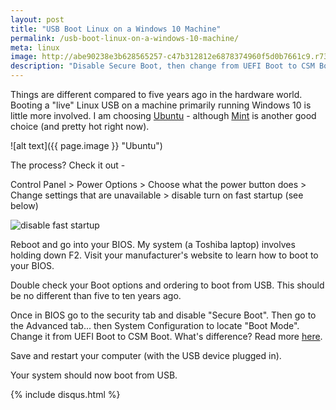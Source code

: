```yaml
---
layout: post
title: "USB Boot Linux on a Windows 10 Machine"
permalink: /usb-boot-linux-on-a-windows-10-machine/
meta: linux
image: http://abe90238e3b628565257-c47b312812e6878374960f5d0b7661c9.r73.cf1.rackcdn.com/ubuntu.jpg
description: "Disable Secure Boot, then change from UEFI Boot to CSM Boot to boot Linux on a Windows 10 machine."
---
```

Things are different compared to five years ago in the hardware world.  Booting a "live" Linux USB on a machine primarily running Windows 10 is little more involved.  I am choosing [Ubuntu](http://www.ubuntu.com) - although [Mint](http://linuxmint.com) is another good choice (and pretty hot right now).

![alt text]({{ page.image }} "Ubuntu")

The process?  Check it out -

Control Panel > Power Options > Choose what the power button does >  Change settings that are unavailable > disable turn on fast startup (see below)

![disable fast startup](http://abe90238e3b628565257-c47b312812e6878374960f5d0b7661c9.r73.cf1.rackcdn.com/usb-boot.PNG)

Reboot and go into your BIOS.  My system (a Toshiba laptop) involves holding down F2.  Visit your manufacturer's website to learn how to boot to your BIOS.

Double check your Boot options and ordering to boot from USB.  This should be no different than five to ten years ago.

Once in BIOS go to the security tab and disable "Secure Boot".  Then go to the Advanced tab... then System Configuration to locate "Boot Mode".  Change it from UEFI Boot to CSM Boot.  What's difference?  Read more [here](http://superuser.com/questions/496026/what-is-the-difference-in-boot-with-bios-and-boot-with-uefi).

Save and restart your computer (with the USB device plugged in).

Your system should now boot from USB.


{% include disqus.html %}
